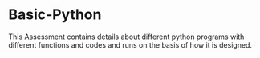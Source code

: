 # Basic-Python

This Assessment contains details about different python programs with different functions and codes and runs on the basis of how it is designed.
